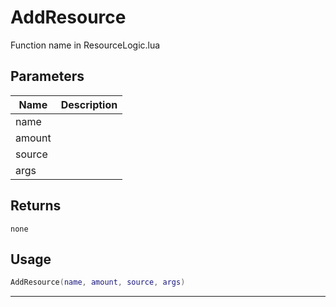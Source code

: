 # AddResource

Function name in ResourceLogic.lua

## Parameters

| Name   | Description |
| ------ | ----------- |
| name   |             |
| amount |             |
| source |             |
| args   |             |

## Returns

`none`

## Usage

```lua
AddResource(name, amount, source, args)
```

---
